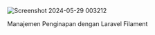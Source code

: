 ![Screenshot 2024-05-29 003212](https://github.com/call-zull/Manajemen_Penginapan-Filament/assets/144131751/81af5a6c-c331-44e4-80cd-48b59e9e11d4)

Manajemen Penginapan dengan Laravel Filament
